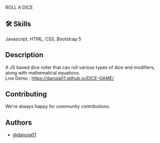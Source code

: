 ROLL A DICE


## 🛠 Skills
Javascript, HTML, CSS, Bootstrap 5




## Description
A JS based dice roller that can roll various types of dice and modifiers, along with mathematical equations.
<br>Live Demo : https://danuja01.github.io/DICE-GAME/
## Contributing

We're always happy for community contributions.

## Authors

- [@danuja01](https://github.com/danuja01)

